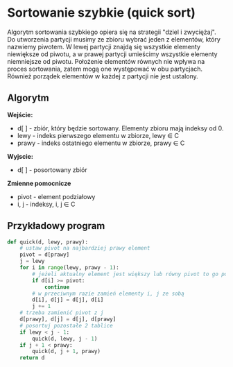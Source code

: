 # Sortowanie szybkie (quick sort)
Algorytm sortowania szybkiego opiera się na strategii "dziel i zwyciężaj". Do utworzenia partycji musimy ze zbioru wybrać jeden z elementów, który nazwiemy piwotem. W lewej partycji znajdą się wszystkie elementy niewiększe od piwotu, a w prawej partycji umieścimy wszystkie elementy niemniejsze od piwotu. Położenie elementów równych nie wpływa na proces sortowania, zatem mogą one występować w obu partycjach. Również porządek elementów w każdej z partycji nie jest ustalony.

## Algorytm
**Wejście:**
* d[ ]	- zbiór, który będzie sortowany. Elementy zbioru mają indeksy od 0.
* lewy	- indeks pierwszego elementu w zbiorze, lewy ∈ C
* prawy	- indeks ostatniego elementu w zbiorze, prawy ∈ C

**Wyjscie:**
* d[ ]	- posortowany zbiór

**Zmienne pomocnicze**
* pivot	-	element podziałowy
* i, j	-	indeksy, i, j ∈ C


## Przykładowy program

```python
def quick(d, lewy, prawy):
    # ustaw pivot na najbardziej prawy element
    pivot = d[prawy]
    j = lewy
    for i in range(lewy, prawy - 1):
        # jeżeli aktualny element jest większy lub równy pivot to go pomiń
        if d[i] >= pivot:
            continue
        # w przeciwnym razie zamień elementy i, j ze sobą
        d[i], d[j] = d[j], d[i]
        j += 1
    # trzeba zamienić pivot z j
    d[prawy], d[j] = d[j], d[prawy]
    # posortuj pozostałe 2 tablice
    if lewy < j - 1:
        quick(d, lewy, j - 1)
    if j + 1 < prawy:
        quick(d, j + 1, prawy)
    return d
```
